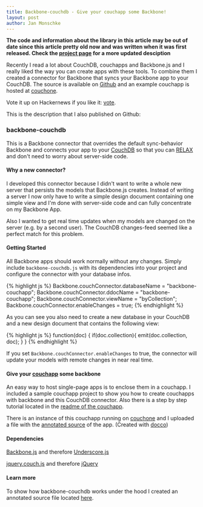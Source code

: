 ```yaml
---
title: Backbone-couchdb - Give your couchapp some Backbone!
layout: post
author: Jan Monschke
---
```


__The code and information about the library in this article may be out of date since this article pretty old now and was written when it was first released. Check the [project page](/projects/backbone-couchdb.html) for a more updated desciption__

Recently I read a lot about CouchDB, couchapps and Backbone.js and I really liked the way you can create apps with these tools. To combine them I created a connector for Backbone that syncs your Backbone app to your CouchDB. The source is available on [Github](https://github.com/janmonschke/backbone-couchdb) and an example couchapp is hosted at [couchone](http://backbone.couchone.com/backbone-couchapp/_design/backbone-couchapp/index.html).
 
Vote it up on Hackernews if you like it: [vote](http://news.ycombinator.com/item?id=1898726).

This is the description that I also published on Github:

### backbone-couchdb

This is a Backbone connector that overrides the default sync-behavior Backbone and connects your app to your [CouchDB](https://github.com/apache/couchdb) so that you can [RELAX](http://vimeo.com/11852209) and don't need to worry about server-side code. 

#### Why a new connector?

I developed this connector because I didn't want to write a whole new server that persists 
the models that Backbone.js creates. Instead of writing a server I now only have to write a simple design document
containing one simple view and I'm done with server-side code and can fully concentrate on my Backbone App.

Also I wanted to get real time updates when my models are changed on the server (e.g. by a second user). The CouchDB changes-feed seemed 
like a perfect match for this problem.

#### Getting Started

All Backbone apps should work normally without any changes. Simply include `backbone-couchdb.js` with its dependencies into your project and configure the connector with your database infos.

{% highlight js %}
Backbone.couchConnector.databaseName = "backbone-couchapp";
Backbone.couchConnector.ddocName = "backbone-couchapp";
Backbone.couchConnector.viewName = "byCollection";
Backbone.couchConnector.enableChanges = true;
{% endhighlight %}

As you can see you also need to create a new database in your CouchDB and a new design document that contains the following view:

{% highlight js %}
function(doc) {
    if(doc.collection){
        emit(doc.collection, doc);
    }
}
{% endhighlight %}

If you set `Backbone.couchConnector.enableChanges` to true, the connector will update your models with remote changes in near real time.

#### Give your [couchapp](https://github.com/couchapp/couchapp) some backbone

An easy way to host single-page apps is to enclose them in a couchapp. I included a sample couchapp project to show you how to create 
couchapps with backbone and this CouchDB connector. Also there is a step by step tutorial located in the [readme of the couchapp](https://github.com/janmonschke/backbone-couchdb/blob/master/backbone-couchapp/README.md).

There is an instance of this couchapp running on [couchone](http://backbone.couchone.com/backbone-couchapp/_design/backbone-couchapp/index.html) and I uploaded a file with the [annotated source](http://janmonschke.github.com/backbone-couchdb/app.html) of the app. (Created with [docco](https://github.com/jashkenas/docco))

#### Dependencies

[Backbone.js](https://github.com/documentcloud/backbone) and therefore [Underscore.js](https://github.com/documentcloud/underscore)

[jquery.couch.js](https://github.com/apache/couchdb/blob/trunk/share/www/script/jquery.couch.js) and therefore [jQuery](http://www.jquery.com/)


#### Learn more

To show how backbone-couchdb works under the hood I created an annotated source file located [here](http://janmonschke.github.com/backbone-couchdb/backbone-couchdb.html).